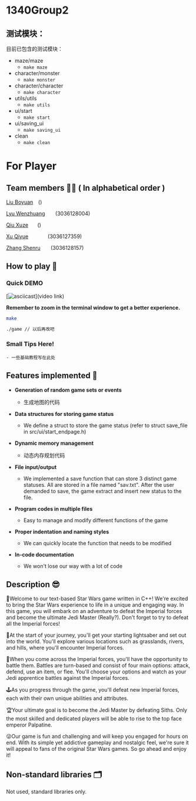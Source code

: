 # 1340Group2
## 测试模块：

目前已包含的测试模块：
- maze/maze
  - `make maze`
- character/monster
  - `make monster`
- character/character
  - `make character`
- utils/utils
  - `make utils`
- ui/start
  - `make start`
- ui/saving_ui
  - `make saving_ui`
- clean
  - `make clean`

# For Player
## Team members 🧑‍💻 ( In alphabetical order )
[Liu Boyuan]()&ensp;&ensp;()

[Lyu Wenzhuang]()&ensp;&ensp;&ensp;&ensp;(3036128004)

[Qiu Xuze]()&ensp;&ensp;&ensp; ()

[Xu Qiyue]()&ensp;&ensp;&ensp;&ensp;&ensp;&ensp;&ensp; (3036127359)

[Zhang Shenru]()&ensp;&ensp;&ensp;&ensp;(3036128157)

## How to play 🤗
### Quick DEMO
[![asciicast]()](video link)

**Remember to zoom in the terminal window to get a better experience.**
```bash
make
```
```bash
./game // 以后再改吧
```
### Small Tips Here!
    - 一些基础教程写在此处

## Features implemented 🚀
- **Generation of random game sets or events**

    - 生成地图的代码
⁣⁣⁣⁣
- **Data structures for storing game status**

    - We define a struct to store the game status (refer to struct save_file in src/ui/start_endpage.h)
⁣⁣⁣⁣
- **Dynamic memory management**

    - 动态内存规划代码
⁣⁣⁣⁣
- **File input/output**

    - We implemented a save function that can store 3 distinct game statuses. All are stored in a file named "sav.txt". After the user demanded to save, the game extract and insert new status to the file.
⁣⁣⁣⁣
- **Program codes in multiple files**

    - Easy to manage and modify different functions of the game
⁣⁣⁣⁣
- **Proper indentation and naming styles**

    - We can quickly locate the function that needs to be modified
⁣⁣⁣⁣
- **In-code documentation**

    - We won't lose our way with a lot of code


## Description 😎
💎Welcome to our text-based Star Wars game written in C++! We're excited to bring the Star Wars experience to life in a unique and engaging way. In this game, you will embark on an adventure to defeat the Imperial forces and become the ultimate Jedi Master (Really?). Don't forget to try to defeat all the Imperial forces!

🎢At the start of your journey, you'll get your starting lightsaber and set out into the world. You'll explore various locations such as grasslands, rivers, and hills, where you'll encounter Imperial forces.

👾When you come across the Imperial forces, you'll have the opportunity to battle them. Battles are turn-based and consist of four main options: attack, defend, use an item, or flee. You'll choose your options and watch as your Jedi apprentice battles against the Imperial forces.

🕹️As you progress through the game, you'll defeat new Imperial forces, each with their own unique abilities and attributes.

🏆Your ultimate goal is to become the Jedi Master by defeating Siths. Only the most skilled and dedicated players will be able to rise to the top face emperor Palpatine.

😜Our game is fun and challenging and will keep you engaged for hours on end. With its simple yet addictive gameplay and nostalgic feel, we're sure it will appeal to fans of the original Star Wars games. So go ahead and enjoy it!

## Non-standard libraries 🗂️
Not used, standard libraries only.

